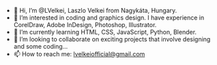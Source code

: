 - 👋 Hi, I’m @LVelkei, Laszlo Velkei from Nagykáta, Hungary.
- 👀 I’m interested in coding and graphics design. I have experience in CorelDraw, Adobe InDesign, Photoshop, Illustrator.
- 🌱 I’m currently learning HTML, CSS, JavaScript, Python, Blender.
- 💞️ I’m looking to collaborate on exciting projects that involve designing and some coding...
- 📫 How to reach me: lvelkeiofficial@gmail.com

<!---
LVelkei/LVelkei is a ✨ special ✨ repository because its `README.md` (this file) appears on your GitHub profile.
You can click the Preview link to take a look at your changes.
--->
